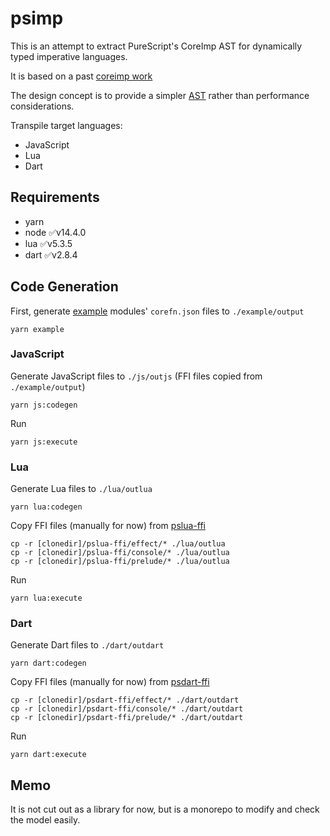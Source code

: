 # psimp

This is an attempt to extract PureScript's CoreImp AST for dynamically typed imperative languages.

It is based on a past [coreimp work](https://github.com/purescript/purescript/tree/core-imp/src/Language/PureScript/CoreImp)

The design concept is to provide a simpler [AST](./coreimp/src/CoreImp/AST.purs) rather than performance considerations.

Transpile target languages:

- JavaScript
- Lua
- Dart

## Requirements

- yarn
- node ✅v14.4.0
- lua ✅v5.3.5
- dart ✅v2.8.4

## Code Generation

First, generate [example](./example/src) modules' `corefn.json` files to `./example/output`

```
yarn example
```

### JavaScript

Generate JavaScript files to `./js/outjs` (FFI files copied from `./example/output`)

```
yarn js:codegen
```

Run

```
yarn js:execute
```

### Lua

Generate Lua files to `./lua/outlua`

```
yarn lua:codegen
```

Copy FFI files (manually for now) from [pslua-ffi](https://github.com/opyapeus/pslua-ffi)

```
cp -r [clonedir]/pslua-ffi/effect/* ./lua/outlua
cp -r [clonedir]/pslua-ffi/console/* ./lua/outlua
cp -r [clonedir]/pslua-ffi/prelude/* ./lua/outlua
```

Run

```
yarn lua:execute
```

### Dart

Generate Dart files to `./dart/outdart`

```
yarn dart:codegen
```

Copy FFI files (manually for now) from [psdart-ffi](https://github.com/opyapeus/psdart-ffi)

```
cp -r [clonedir]/psdart-ffi/effect/* ./dart/outdart
cp -r [clonedir]/psdart-ffi/console/* ./dart/outdart
cp -r [clonedir]/psdart-ffi/prelude/* ./dart/outdart
```

Run

```
yarn dart:execute
```

## Memo

It is not cut out as a library for now, but is a monorepo to modify and check the model easily.
